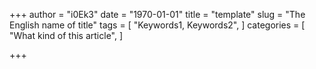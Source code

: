 +++
author = "i0Ek3"
date = "1970-01-01"
title = "template"
slug = "The English name of title"
tags = [
    "Keywords1, Keywords2",
]
categories = [
    "What kind of this article",
]

+++

